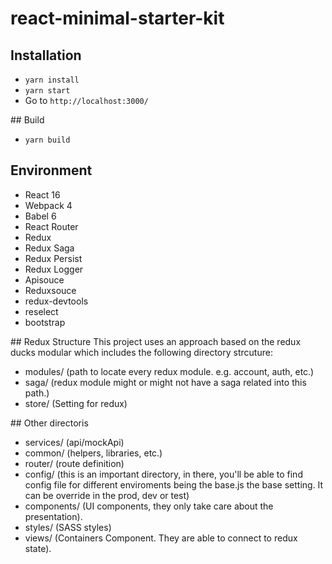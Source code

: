 # react-minimal-starter-kit

## Installation

* `yarn install`
* `yarn start`
* Go to `http://localhost:3000/`

## Build
* `yarn build`

## Environment

* React 16
* Webpack 4
* Babel 6
* React Router
* Redux
* Redux Saga
* Redux Persist
* Redux Logger
* Apisouce
* Reduxsouce
* redux-devtools
* reselect
* bootstrap

## Redux Structure
This project uses an approach based on the redux ducks modular which includes the following directory strcuture:

* modules/ (path to locate every redux module. e.g. account, auth, etc.)
* saga/ (redux module might or might not have a saga related into this path.)
* store/ (Setting for redux)

## Other directoris
* services/ (api/mockApi)
* common/ (helpers, libraries, etc.)
* router/ (route definition)
* config/ (this is an important directory, in there, you'll be able to find config file for different enviroments being the base.js the base setting. It can be override in the prod, dev or test)
* components/ (UI components, they only take care about the presentation).
* styles/ (SASS styles)
* views/ (Containers Component. They are able to connect to redux state).



